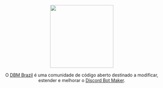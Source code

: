 
 <p align="center"><img height="200" src="https://user-images.githubusercontent.com/106641300/171318631-110c9c46-0e1e-4eb4-b6d5-a901dd5c18df.png"></p>

<p align="center">O <a href="https://discord.gg/HBc9u9tktd">DBM Brazil</a> é uma comunidade de código aberto destinado a modificar, estender e melhorar o <a href="https://store.steampowered.com/app/682130/Discord_Bot_Maker">Discord Bot Maker</a>.</p>
